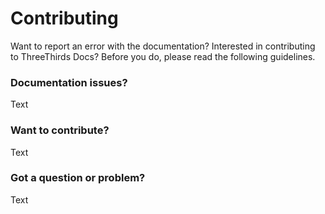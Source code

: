 # Contributing

Want to report an error with the documentation? Interested in contributing to ThreeThirds Docs?
Before you do, please read the following guidelines.

### Documentation issues?
Text

### Want to contribute?
Text

### Got a question or problem?
Text
